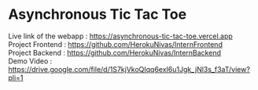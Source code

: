 # Asynchronous Tic Tac Toe
Live link of the webapp : https://asynchronous-tic-tac-toe.vercel.app <br>
Project Frontend : https://github.com/HerokuNivas/InternFrontend <br>
Project Backend  : https://github.com/HerokuNivas/InternBackend <br>
Demo Video       : https://drive.google.com/file/d/1S7kjVkoQIqq6exI6u1Jgk_jNl3s_f3aT/view?pli=1
